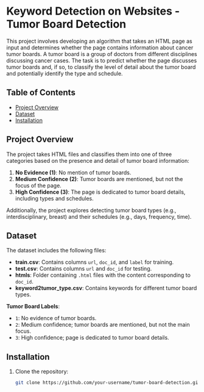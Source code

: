 # Keyword Detection on Websites - Tumor Board Detection

This project involves developing an algorithm that takes an HTML page as input and determines whether the page contains information about cancer tumor boards. A tumor board is a group of doctors from different disciplines discussing cancer cases. The task is to predict whether the page discusses tumor boards and, if so, to classify the level of detail about the tumor board and potentially identify the type and schedule.

## Table of Contents
- [Project Overview](#project-overview)
- [Dataset](#dataset)
- [Installation](#installation)

## Project Overview
The project takes HTML files and classifies them into one of three categories based on the presence and detail of tumor board information:
1. **No Evidence (1)**: No mention of tumor boards.
2. **Medium Confidence (2)**: Tumor boards are mentioned, but not the focus of the page.
3. **High Confidence (3)**: The page is dedicated to tumor board details, including types and schedules.

Additionally, the project explores detecting tumor board types (e.g., interdisciplinary, breast) and their schedules (e.g., days, frequency, time).

## Dataset
The dataset includes the following files:

- **train.csv**: Contains columns `url`, `doc_id`, and `label` for training.
- **test.csv**: Contains columns `url` and `doc_id` for testing.
- **htmls**: Folder containing `.html` files with the content corresponding to `doc_id`.
- **keyword2tumor_type.csv**: Contains keywords for different tumor board types.

**Tumor Board Labels**:
- `1`: No evidence of tumor boards.
- `2`: Medium confidence; tumor boards are mentioned, but not the main focus.
- `3`: High confidence; page is dedicated to tumor board details.

## Installation
1. Clone the repository:
   ```bash
   git clone https://github.com/your-username/tumor-board-detection.git
   
